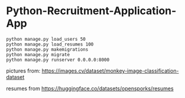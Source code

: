 # Python-Recruitment-Application-App

```
python manage.py load_users 50
python manage.py load_resumes 100
python manage.py makemigrations
python manage.py migrate
python manage.py runserver 0.0.0.0:8000
```

pictures from:
https://images.cv/dataset/monkey-image-classification-dataset

resumes from
https://huggingface.co/datasets/opensporks/resumes